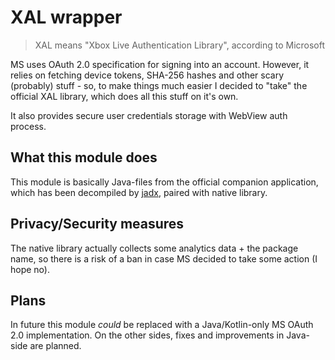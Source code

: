 # XAL wrapper
> XAL means "Xbox Live Authentication Library", according to Microsoft

MS uses OAuth 2.0 specification for signing into an account. However, it relies on fetching device tokens, SHA-256 hashes and other scary (probably) stuff - so, to make things much easier I decided to "take" the official XAL library, which does all this stuff on it's own.

It also provides secure user credentials storage with WebView auth process.

## What this module does
This module is basically Java-files from the official companion application, which has been decompiled by [jadx](https://github.com/skylot/jadx), paired with native library.

## Privacy/Security measures
The native library actually collects some analytics data + the package name, so there is a risk of a ban in case MS decided to take some action (I hope no).

## Plans
In future this module _could_ be replaced with a Java/Kotlin-only MS OAuth 2.0 implementation. On the other sides, fixes and improvements in Java-side are planned.